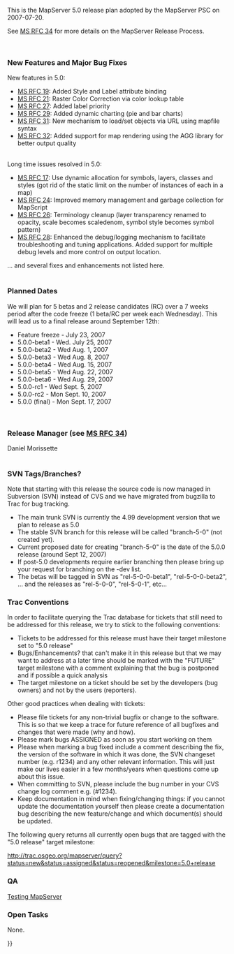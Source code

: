                                                                                                                                                                                                                                                                                                                                                                                                                                                                                                                                                                                                                                                                                                                                                                                                                                                                                                                                                                                                                                                                                                                                                                                                                                                                                                                                                                                                                                                                                                                                                                                                                                                                                                                                                                                                                                                                                                                                                                                                                                                                                                                                                                                                                                                                                                                                                                                                                                                                                                                                                                                                                                                                                                                                                                                                                                                                                                                                                                                                                                                                                                                                                                                                                                                                                                                                                                                                                                                                                                                                                                                                                                                                                                                                                                                                                                                                                                                                                                                                                         
<p>This is the MapServer 5.0 release plan adopted by the MapServer PSC on 2007-07-20.</p><p>See <a title="MS RFC 34: MapServer Release Manager and Release Process" href="../../rfc/ms-rfc-34">MS RFC 34</a> for more details on the MapServer Release Process.<br /></p><p><br /> </p><h3>New Features and Major Bug Fixes</h3><p>New features in 5.0:</p><ul><li><a title="MS RFC 19: Style &amp; Label attribute binding" href="../../../rfc/ms-rfc-19">MS RFC 19</a>: Added Style and Label attribute binding</li><li><a title="MS RFC 21: MapServer Raster Color Correction" href="../../../rfc/ms-rfc-21">MS RFC 21</a>: Raster Color Correction via color lookup table</li><li><a title="MS RFC 27: Label Priority" href="../../../rfc/ms-rfc-27">MS RFC 27</a>: Added label priority</li><li><a title="MS RFC 29: Dynamic Charting Capability" href="../../../rfc/ms-rfc-29">MS RFC 29</a>: Added dynamic charting (pie and bar charts)</li><li><a title="MS RFC 31: Loading MapServer Objects from Strings" href="../../../rfc/ms-rfc-31">MS RFC 31</a>: New mechanism to load/set objects via URL using mapfile syntax</li><li><a title="MS RFC 32: Support for Anti-Grain Geometry (AGG) Rendering Engine" href="../../../rfc/ms-rfc-32">MS RFC 32</a>: Added support for map rendering using the AGG library for better output quality</li></ul><div class="section"><p><br />Long time issues resolved in 5.0:</p></div><ul><li><a title="MS RFC 17: Dynamic Allocation of layers, styles, classes and symbols" href="../../../rfc/ms-rfc-17">MS RFC 17</a>:                                                                                                                                                                                                                                                                                                                                                                                                                                                                                                                                                                                                                                                                                                                                                                                                                                                                                                                                                                                                                                                                                                                                                                                                                                                                                                                                                                                                                                                                                                                                                                                                                                                                                                                                                                                                                                                                                                                                                                                                                                                                                                                                                                                                                                                                                                                                                                                                                                               
Use dynamic allocation for symbols, layers, classes and styles (got rid                                                                                                                                                                                                                                                                                                                                                                                                                                                                                                                                                                                                                                                                                                                                                                                                                                                                                                                                                                                                                                                                                                                                                                                                                                                                                                                                                                                                                                                                                                                                                                                                                                                                                                                                                                                                                                                                                                                                                                                                                                                                                                                                                                                                                                                                                                                                                                                                                                                                                                                                                                                                                                                                                                                                                                                                                                                                                                                                                                                                                                                                                                                                                                                                                                                                                                                                                                                                                                                                                                                                                                                                                                                                                                                                                                                                                                                                                                                                                 
of the static limit on the number of instances of each in a map)</li><li><a title="MS RFC 24: Mapscript memory management" href="../../../rfc/ms-rfc-24">MS RFC 24</a>: Improved memory management and garbage collection for MapScript</li><li><a title="MS RFC 26: Ver. 5 Terminology Cleanup" href="../../../rfc/ms-rfc-26">MS RFC 26</a>: Terminology cleanup (layer transparency renamed to opacity, scale becomes scaledenom, symbol style becomes symbol pattern)</li><li><a title="MS RFC 28: Redesign of LOG/DEBUG output mechanisms" href="../../../rfc/ms-rfc-28">MS RFC 28</a>:                                                                                                                                                                                                                                                                                                                                                                                                                                                                                                                                                                                                                                                                                                                                                                                                                                                                                                                                                                                                                                                                                                                                                                                                                                                                                                                                                                                                                                                                                                                                                                                                                                                                                                                                                                                                                                                                                                                                                                                                                                                                                                                                                                                                                                                                                                                                                                                                                                                                                                                                                                                                                                                                                                                                                                                                                                                                                                                                                                                                                                                                                                                                                                                                                                                                                                                                                                                                                             
Enhanced the debug/logging mechanism to facilitate troubleshooting and                                                                                                                                                                                                                                                                                                                                                                                                                                                                                                                                                                                                                                                                                                                                                                                                                                                                                                                                                                                                                                                                                                                                                                                                                                                                                                                                                                                                                                                                                                                                                                                                                                                                                                                                                                                                                                                                                                                                                                                                                                                                                                                                                                                                                                                                                                                                                                                                                                                                                                                                                                                                                                                                                                                                                                                                                                                                                                                                                                                                                                                                                                                                                                                                                                                                                                                                                                                                                                                                                                                                                                                                                                                                                                                                                                                                                                                                                                                                                  
tuning applications. Added support for multiple debug levels and more                                                                                                                                                                                                                                                                                                                                                                                                                                                                                                                                                                                                                                                                                                                                                                                                                                                                                                                                                                                                                                                                                                                                                                                                                                                                                                                                                                                                                                                                                                                                                                                                                                                                                                                                                                                                                                                                                                                                                                                                                                                                                                                                                                                                                                                                                                                                                                                                                                                                                                                                                                                                                                                                                                                                                                                                                                                                                                                                                                                                                                                                                                                                                                                                                                                                                                                                                                                                                                                                                                                                                                                                                                                                                                                                                                                                                                                                                                                                                   
control on output location.</li></ul>... and several fixes and enhancements not listed here.<br /><br /><h3>Planned Dates                                                                                                                                                                                                                                                                                                                                                                                                                                                                                                                                                                                                                                                                                                                                                                                                                                                                                                                                                                                                                                                                                                                                                                                                                                                                                                                                                                                                                                                                                                                                                                                                                                                                                                                                                                                                                                                                                                                                                                                                                                                                                                                                                                                                                                                                                                                                                                                                                                                                                                                                                                                                                                                                                                                                                                                                                                                                                                                                                                                                                                                                                                                                                                                                                                                                                                                                                                                                                                                                                                                                                                                                                                                                                                                                                                                                                                                                                               
</h3><p class="section">We will plan for 5 betas and 2 release candidates (RC) over a 7 weeks period after the code freeze (1 beta/RC per week each Wednesday). This will lead us to a final release around September 12th:</p><div class="section"><ul class="simple"><li>Feature freeze - July 23, 2007</li><li>5.0.0-beta1 - Wed. July 25, 2007<br /></li><li>5.0.0-beta2 - Wed Aug. 1, 2007<br /></li><li>5.0.0-beta3 - Wed Aug. 8, 2007</li><li>5.0.0-beta4 - Wed Aug. 15, 2007</li><li>5.0.0-beta5 - Wed Aug. 22, 2007</li><li>5.0.0-beta6 -  Wed Aug. 29, 2007</li><li>5.0.0-rc1 -  Wed Sept. 5, 2007<br /></li><li>5.0.0-rc2 -  Mon Sept. 10, 2007</li><li>5.0.0 (final) - Mon Sept. 17, 2007</li></ul><br /><h3>Release Manager (see <a title="MS RFC 34: MapServer Release Manager and Release Process" href="../../rfc/ms-rfc-34">MS RFC 34</a>)<br /></h3></div><div class="section">Daniel Morissette<br /><br /></div><p></p><h3 class="section">SVN Tags/Branches?</h3>Note that starting with this release the source code is now managed in Subversion (SVN) instead of CVS and we have migrated from bugzilla to Trac for bug tracking.<br /><div class="section"><ul class="simple"><li>The main trunk SVN is currently the 4.99 development version that we plan to release as 5.0</li><li>The stable SVN branch for this release will be called "branch-5-0" (not created yet).</li><li>Current proposed date for creating "branch-5-0" is the date of the 5.0.0 release (around Sept 12, 2007)</li><li>If post-5.0 developments require earlier branching then please bring up your request for branching on the -dev list.</li><li>The betas will be tagged in SVN as "rel-5-0-0-beta1", "rel-5-0-0-beta2", ... and the releases as "rel-5-0-0", "rel-5-0-1", etc...</li></ul></div><p></p><div id="bugzilla-conventions" class="section"><h3>Trac Conventions<br /></h3><p>In order to facilitate querying the Trac database for tickets that still need to be addressed for this release, we try to stick to the following conventions:</p><ul class="simple"><li>Tickets to be addressed for this release must have their target milestone set to "5.0 release"</li><li>Bugs/Enhancements? that can't make it in this release but that we may want to address at a later time should be marked with the "FUTURE" target milestone with a comment explaining that the bug is postponed and if possible a quick analysis</li><li>The target milestone on a ticket should be set by the developers (bug owners) and not by the users (reporters).</li></ul><p>Other good practices when dealing with tickets:</p><ul class="simple"><li>Please file tickets for any non-trivial bugfix or change to the software. This is so that we keep a trace for future reference of all bugfixes and changes that were made (why and how).</li><li>Please mark bugs ASSIGNED as soon as you start working on them</li><li>Please when marking a bug fixed include a comment describing the fix, the version of the software in which it was done, the SVN changeset number (e.g. r1234) and any other relevant information. This will just make our lives easier in a few months/years when questions come up about this issue.</li><li>When committing to SVN, please include the bug number in your CVS change log comment e.g. (#1234).</li><li>Keep documentation in mind when fixing/changing things: if you cannot update the documentation yourself then please create a documentation bug describing the new feature/change and which document(s) should be updated.</li></ul><p>The following query returns all currently open bugs that are tagged with the "5.0 release" target milestone:</p><p><a href="http://trac.osgeo.org/mapserver/query?status=new&amp;status=assigned&amp;status=reopened&amp;milestone=5.0+release">http://trac.osgeo.org/mapserver/query?status=new&amp;status=assigned&amp;status=reopened&amp;milestone=5.0+release</a></p><p></p></div><h3 class="section">QA</h3>
<a title="Testing MapServer" href="./mapserver_5_0_qa_checklist">Testing MapServer</a>                                                                                                                                                                                                                                                                                                                                                                                                                                                                                                                                                                                                                                                                                                                                                                                                                                                                                                                                                                                                                                                                                                                                                                                                                                                                                                                                                                                                                                                                                                                                                                                                                                                                                                                                                                                                                                                                                                                                                                                                                                                                                                                                                                                                                                                                                                                                                                                                                                                                                                                                                                                                                                                                                                                                                                                                                                                                                                                                                                                                                                                                                                                                                                                                                                                                                                                                                                                                                                                                                                                                                                                                                                                                                                                                                                                                                                                                                                                                  
                                                                                                                                                                                                                                                                                                                                                                                                                                                                                                                                                                                                                                                                                                                                                                                                                                                                                                                                                                                                                                                                                                                                                                                                                                                                                                                                                                                                                                                                                                                                                                                                                                                                                                                                                                                                                                                                                                                                                                                                                                                                                                                                                                                                                                                                                                                                                                                                                                                                                                                                                                                                                                                                                                                                                                                                                                                                                                                                                                                                                                                                                                                                                                                                                                                                                                                                                                                                                                                                                                                                                                                                                                                                                                                                                                                                                                                                                                                                                                                                                        
<p class="section"></p><div id="open-tasks" class="section"><h3>Open Tasks</h3><p>None.</p></div>                                                                                                                                                                                                                                                                                                                                                                                                                                                                                                                                                                                                                                                                                                                                                                                                                                                                                                                                                                                                                                                                                                                                                                                                                                                                                                                                                                                                                                                                                                                                                                                                                                                                                                                                                                                                                                                                                                                                                                                                                                                                                                                                                                                                                                                                                                                                                                                                                                                                                                                                                                                                                                                                                                                                                                                                                                                                                                                                                                                                                                                                                                                                                                                                                                                                                                                                                                                                                                                                                                                                                                                                                                                                                                                                                                                                                                                                                                                       
}}
